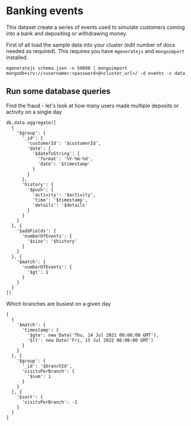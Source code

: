# Banking events
This dataset create a series of events used to simulate customers coming into a bank and depositing or withdrawing money.

First of all load the sample data into your cluster (edit number of docs needed as required). This requires you have `mgeneratejs` and `mongoimport` installed.
```
mgeneratejs schema.json -n 50000 | mongoimport mongodb+srv://<username>:<password>@<cluster_url>/ -d events -c data
```

## Run some database queries
Find the fraud - let's look at how many users made multiple deposits or activity on a single day

```
db.data.aggregate([
  {
    '$group': {
      '_id': {
        'customerId': '$customerId', 
        'date': {
          '$dateToString': {
            'format': '%Y-%m-%d', 
            'date': '$timestamp'
          }
        }
      }, 
      'history': {
        '$push': {
          'activity': '$activity', 
          'time': '$timestamp', 
          'details': '$details'
        }
      }
    }
  }, {
    '$addFields': {
      'numberOfEvents': {
        '$size': '$history'
      }
    }
  }, {
    '$match': {
      'numberOfEvents': {
        '$gt': 1
      }
    }
  }
])
```


Which branches are busiest on a given day
```
[
  {
    '$match': {
      'timestamp': {
        '$gte': new Date('Thu, 14 Jul 2022 00:00:00 GMT'), 
        '$lt': new Date('Fri, 15 Jul 2022 00:00:00 GMT')
      }
    }
  }, {
    '$group': {
      '_id': '$branchId', 
      'visitsPerBranch': {
        '$sum': 1
      }
    }
  }, {
    '$sort': {
      'visitsPerBranch': -1
    }
  }
]
```
